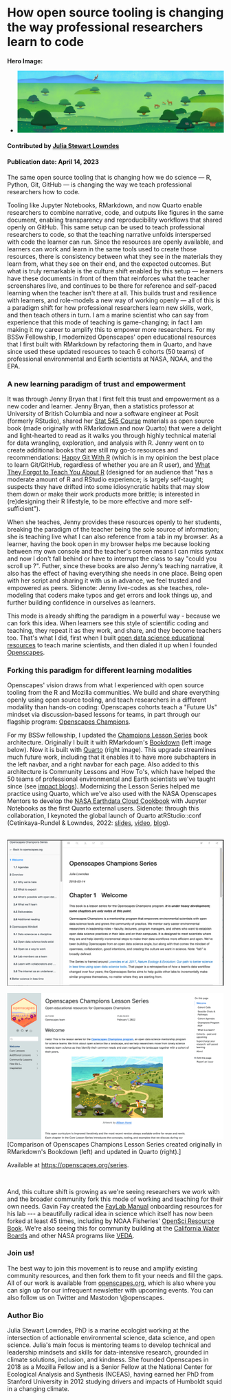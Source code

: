 # How open source tooling is changing the way professional researchers learn to code

**Hero Image:**

  - <img src='../../images/Blog_openscapes_grassland_1500px.png' /> 

#### Contributed by [Julia Stewart Lowndes](https://github.com/jules32)

#### Publication date: April 14, 2023

<!-- start deck -->
The same open source tooling that is changing how we do science — R, Python, Git, GitHub — is changing the way we teach professional researchers how to code. 
<!-- end deck -->

Tooling like Jupyter Notebooks, RMarkdown, and now Quarto enable researchers to combine narrative, code, and outputs like figures in the same document, enabling transparency and reproducibility workflows that shared openly on GitHub. This same setup can be used to teach professional researchers to code, so that the teaching narrative unfolds interspersed with code the learner can run. Since the resources are openly available, and learners can work and learn in the same tools used to create those resources, there is consistency between what they see in the materials they learn from, what they see on their end, and the expected outcomes. But what is truly remarkable is the culture shift enabled by this setup — learners have these documents in front of them that reinforces what the teacher screenshares live, and continues to be there for reference and self-paced learning when the teacher isn't there at all. This builds trust and resilience with learners, and role-models a new way of working openly — all of this is a paradigm shift for how professional researchers learn new skills, work, and then teach others in turn. I am a marine scientist who can say from experience that this mode of teaching is game-changing; in fact I am making it my career to amplify this to empower more researchers. For my BSSw Fellowship, I modernized Openscapes' open educational resources that I first built with RMarkdown by refactoring them in Quarto, and have since used these updated resources to teach 6 cohorts (50 teams) of professional environmental and Earth scientists at NASA, NOAA, and the EPA.

### A new learning paradigm of trust and empowerment

It was through Jenny Bryan that I first felt this trust and empowerment as a new coder and learner. Jenny Bryan, then a statistics professor at University of British Columbia and now a software engineer at Posit (formerly RStudio), shared her [Stat 545 Course](https://stat545.com/) materials as open source book (made originally with RMarkdown and now Quarto) that were a delight and light-hearted to read as it walks you through highly technical material for data wrangling, exploration, and analysis with R. Jenny went on to create additional books that are still my go-to resources and recommendations: [Happy Git With R](https://happygitwithr.com/) (which is in my opinion the best place to learn Git/GitHub, regardless of whether you are an R user), and [What They Forgot to Teach You About R](https://rstats.wtf/) (designed for an audience that "has a moderate amount of R and RStudio experience; is largely self-taught; suspects they have drifted into some idiosyncratic habits that may slow them down or make their work products more brittle; is interested in (re)designing their R lifestyle, to be more effective and more self-sufficient").

When she teaches, Jenny provides these resources openly to her students, breaking the paradigm of the teacher being the sole source of information; she is teaching live what I can also reference from a tab in my browser. As a learner, having the book open in my browser helps me because looking between my own console and the teacher's screen means I can miss syntax and now I don't fall behind or have to interrupt the class to say "could you scroll up ?". Futher, since these books are also Jenny's teaching narrative, it also has the effect of having everything she needs in one place. Being open with her script and sharing it with us in advance, we feel trusted and empowered as peers. Sidenote: Jenny live-codes as she teaches, role-modeling that coders make typos and get errors and look things up, and further building confidence in ourselves as learners.

This mode is already shifting the paradigm in a powerful way - because we can fork this idea. When learners see this style of scientific coding and teaching, they repeat it as they work, and share, and they become teachers too. That's what I did, first when I built [open data science educational resources](http://ohi-science.org/data-science-training/) to teach marine scientists, and then dialed it up when I founded [Openscapes](https://openscapes.org).

### Forking this paradigm for different learning modalities 

Openscapes' vision draws from what I experienced with open source tooling from the R and Mozilla communities. We build and share everything openly using open source tooling, and teach researchers in a different modaility than hands-on coding: Openscapes cohorts teach a "Future Us" mindset via discussion-based lessons for teams, in part through our flagship program: [Openscapes Champions](https://openscapes.org/champions).

For my BSSw fellowship, I updated the [Champions Lesson Series](https://openscapes.github.io/series/) book architecture. Originally I built it with RMarkdown\'s [Bookdown](https://bookdown.org/) (left image below). Now it is built with [Quarto](https://quarto.org) (right image). This upgrade streamlines much future work, including that it enables it to have more subchapters in the left navbar, and a right navbar for each page. Also added to this architecture is Community Lessons and How To\'s, which have helped the 50 teams of professional environmental and Earth scientists we've taught since (see [impact blogs](https://www.openscapes.org/tags/impact/)). Modernizing the Lesson Series helped me practice using Quarto, which we've also used with the NASA Openscapes Mentors to develop the [NASA Earthdata Cloud Cookbook](https://nasa-openscapes.github.io/earthdata-cloud-cookbook) with Jupyter Notebooks as the first Quarto external users. Sidenote: through this collaboration, I keynoted the global launch of Quarto atRStudio::conf (Cetinkaya-Rundel & Lowndes, 2022: [slides](https://mine.quarto.pub/hello-quarto), [video](https://www.youtube.com/watch?v=p7Hxu4coDl8), [blog](https://www.openscapes.org/blog/2022/08/10/quarto-keynote/)).

<br>

<img src='../../images/Blog_openscapes-series-bookdown.png' class='page' />

<br>

<img src='../../images/Blog_openscapes-series-quarto.png' class='page' />[Comparison of Openscapes Champions Lesson Series created originally in RMarkdown's Bookdown (left) and updated in Quarto (right).]

Available at https://openscapes.org/series.

<br>

And, this culture shift is growing as we're seeing researchers we work with and the broader community fork this mode of working and teaching for their own needs. Gavin Fay created the [FayLab Manual](https://thefaylab.github.io/lab-manual/) onboarding resources for his lab --- a beautifully radical idea in science which itself has now been forked at least 45 times, including by NOAA Fisheries' [OpenSci Resource Book](https://nmfs-opensci.github.io/resourcebook). We're also seeing this for community building at the [California Water Boards](https://cawaterboarddatacenter.github.io/swrcb-openscapes/) and other NASA programs like [VEDA](https://nasa-impact.github.io/veda-docs/).

### Join us!

The best way to join this movement is to reuse and amplify existing community resources, and then fork them to fit your needs and fill the gaps. All of our work is available from [openscapes.org](https://openscapes.org), which is also where you can sign up for our infrequent newsletter with upcoming events. You can also follow us on Twitter and Mastodon \\\@openscapes.

### Author Bio

Julia Stewart Lowndes, PhD is a marine ecologist working at the intersection of actionable environmental science, data science, and open science. Julia\'s main focus is mentoring teams to develop technical and leadership mindsets and skills for data-intensive research, grounded in climate solutions, inclusion, and kindness. She founded Openscapes in 2018 as a Mozilla Fellow and is a Senior Fellow at the National Center for Ecological Analysis and Synthesis (NCEAS), having earned her PhD from Stanford University in 2012 studying drivers and impacts of Humboldt squid in a changing climate.

<!---
Publish: yes
Pinned: no
Topics: online learning
--->

